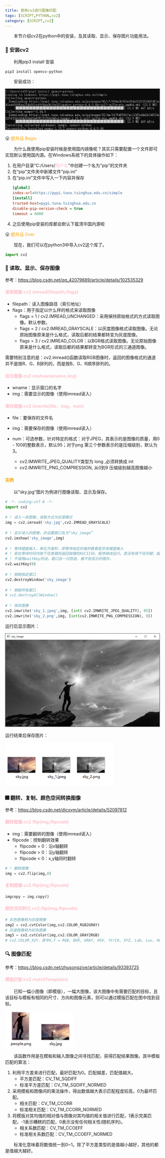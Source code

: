 ```yaml
---
title: 使用cv2进行图像匹配
tags: [SCRIPT,PYTHON,cv2]
category: [SCRIPT,cv2]
---
```


&emsp;&emsp;本节介绍cv2在python中的安装，及其读取、显示、保存图片功能用法。

### 🔻 安装cv2
&emsp;&emsp;利用pip3 install 安装
```
pip3 install opencv-python
```

&emsp;&emsp;安装成功：

![](使用cv2进行图像匹配/pip安装.png)

😮 <font color=orange>题外话 Begin</font>

&emsp;&emsp;为什么我使用pip安装时候是使用国内镜像呢？其实只需要配置一个文件即可实现默认使用国内源。在Windows系统下的具体操作如下：

1. 在用户目录“C:/Users/<font color=pink>用户名</font>”中创建一个名为“pip”的文件夹
2. 在“pip”文件夹中新建文件“pip.ini”
3. 在“pip.ini”文件中写入一下内容并保存  
    ```ini
    [global]
    index-url=https://pypi.tuna.tsinghua.edu.cn/simple 
    [install]  
    trusted-host=pypi.tuna.tsinghua.edu.cn
    disable-pip-version-check = true  
    timeout = 6000
    ```
4. 之后使用pip安装的库都会默认下载清华国内源啦

😮 <font color=orange>题外话 Over</font>

&emsp;&emsp;现在，我们可以在python3中导入cv2这个库了。
```python
import cv2
```

### 👀 读取、显示、保存图像
参考：https://blog.csdn.net/qq_42079689/article/details/102535329
#### <font color=pink>读取图像 cv2.imread(filepath,flags)</font>
- filepath：读入图像路径（索引地址）
- flags：用于指定以什么样的格式来读取图像
  - flags = 1 / cv2.IMREAD_UNCHANGED：采用保持原始格式的方式读取图像。默认参数。
  - flags = 2 / cv2.IMREAD_GRAYSCALE：以灰度图像格式读取图像。无论原始图像原来是什么格式，读取后都的结果都转变为灰度图像。
  - flags = 3 / cv2.IMREAD_COLOR：以BGR格式读取图像。无论原始图像原来是什么格式，读取后都的结果都转变为BGR形式的三通道图像。

需要特别注意的是：cv2.imread()函数读取RGB图像时，返回的图像格式的通道并不是按R、G、B排列的，而是按B、G、R顺序排列的。

#### <font color=pink>显示图像 cv2.imshow(wname,img)</font>
- wname：显示窗口的名字
- img：需要显示的图像（使用imread读入）

#### <font color=pink>保存图像 cv2.imwrite(file，img，num)</font>
- file：要保存的文件名
- img：需要保存的图像（使用imread读入）

- num：可选参数，针对特定的格式：对于JPEG，其表示的是图像的质量，用0 - 100的整数表示，默认95；对于png 第三个参数表示的是压缩级别，默认为3。
  - cv2.IMWRITE_JPEG_QUALITY类型为 long ,必须转换成 int
  - cv2.IMWRITE_PNG_COMPRESSION, 从0到9 压缩级别越高图像越小

#### <font color=orange>实例</font>
&emsp;&emsp;以“sky.jpg”图片为例进行图像读取、显示及保存。
```python
# -*- coding:utf-8 -*-
import cv2

# ! 读入一张图像，读取方式为灰度模式
img = cv2.imread('sky.jpg',cv2.IMREAD_GRAYSCALE)

# ! 显示读入的图像，并设置窗口名为“sky_image”
cv2.imshow('sky_image',img)

# ! 等待键盘输入，单位为毫秒，即等待指定的毫秒数看是否有键盘输入
# ! 若在等待时间内按下任意键则返回按键的ASCII码，程序继续运行。若没有按下任何键，超时后返回-1。参数为0表示无限等待。
# ! 不调用waitKey的话，窗口会一闪而逝，看不到显示的图片。
cv2.waitKey(0)

# ! 销毁指定窗口
cv2.destroyWindow('sky_image')

# ! 销毁所有窗口
# cv2.destroyAllWindow()

# ! 保存图像
cv2.imwrite('sky_1.jpeg',img, [int( cv2.IMWRITE_JPEG_QUALITY), 95])
cv2.imwrite('sky_2.png',img, [int(cv2.IMWRITE_PNG_COMPRESSION), 9])
```

运行后显示图片：

![](使用cv2进行图像匹配/显示的图像.png)

运行结束后保存图片：

![](使用cv2进行图像匹配/保存的图像.png)



### 🎆 翻转、复制、颜色空间转换图像
参考：https://blog.csdn.net/djcxym/article/details/52097812
#### <font color=pink>翻转图像 cv2.flip(img,flipcode)</font>
- img：需要翻转的图像（使用imread读入）
- flipcode：控制翻转效果
  - flipcode = 0：沿x轴翻转
  - flipcode > 0：沿y轴翻转
  - flipcode < 0：x,y轴同时翻转

```python
# ! 翻转图像
img = cv2.flip(img,0)
```

#### <font color=pink>复制图像 cv2.flip(img,flipcode)</font>
```python
imgcopy = img.copy()
```

#### <font color=pink>颜色空间转化 cv2.flip(img,flipcode)</font>
```python
# 彩色图像转为灰度图像
img2 = cv2.cvtColor(img,cv2.COLOR_RGB2GRAY) 
# 灰度图像转为彩色图像
img3 = cv2.cvtColor(img,cv2.COLOR_GRAY2RGB)
# cv2.COLOR_X2Y，其中X,Y = RGB, BGR, GRAY, HSV, YCrCb, XYZ, Lab, Luv, HLS
```

### 🔍 图像匹配
参考：https://blog.csdn.net/zhusongziye/article/details/93393725
#### <font color=pink>模版匹配 cv2.matchTemplate()</font>
&emsp;&emsp;已知一幅小图像（即模版），一幅大图像，该大图像中有需要匹配的目标，且该目标与模板有相同的尺寸、方向和图像元素，则可以通过模版匹配在图中找到目标。

![](使用cv2进行图像匹配/模版匹配.png)

&emsp;&emsp;该函数作用是在模板和输入图像之间寻找匹配，获得匹配结果图像。其中模板匹配的算法：
1. 利用平方差来进行匹配，最好匹配为0。匹配越差，匹配值越大。
   - 平方差匹配：CV_TM_SQDIFF
   - 标准平方差匹配：CV_TM_SQDIFF_NORMED
1. 采用模板和图像间的乘法操作，得出数值越大表示匹配程度较高，0为最坏匹配。
   - 相关匹配：CV_TM_CCORR
   - 标准相关匹配：CV_TM_CCORR_NORMED
1. 将模版对其均值的相对值与图像对其均值的相关值进行匹配，1表示完美匹配，-1表示糟糕的匹配，0表示没有任何相关性(随机序列)。
   - 相关系数匹配：CV_TM_CCOEFF
   - 标准相关系数匹配：CV_TM_CCOEFF_NORMED

&emsp;&emsp;标准化意味着将数值统一到0~1。除了平方差类型的是值越小越好，其他的都是值越大越好。

